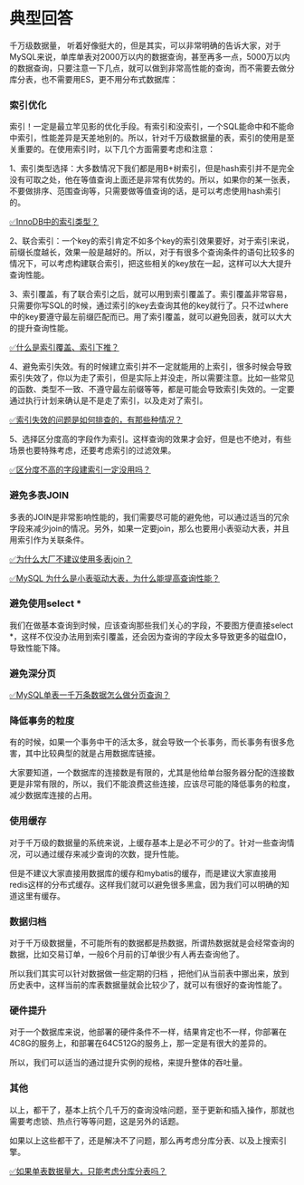 # 典型回答


千万级数据量， 听着好像挺大的，但是其实，可以非常明确的告诉大家，对于MySQL来说，单库单表对2000万以内的数据查询，甚至再多一点，5000万以内的数据查询，只要注意一下几点，就可以做到非常高性能的查询，而不需要去做分库分表，也不需要用ES，更不用分布式数据库：



### 索引优化


索引！一定是最立竿见影的优化手段。有索引和没索引，一个SQL能命中和不能命中索引，性能差异是天差地别的。所以，针对千万级数据量的表，索引的使用是至关重要的。在使用索引时，以下几个方面需要考虑和注意：



1、索引类型选择：大多数情况下我们都是用B+树索引，但是hash索引并不是完全没有可取之处，他在等值查询上面还是非常有优势的。所以，如果你的某一张表，不要做排序、范围查询等，只需要做等值查询的话，是可以考虑使用hash索引的。



[✅InnoDB中的索引类型？](https://www.yuque.com/hollis666/qyhor6/hogrm3)



2、联合索引：一个key的索引肯定不如多个key的索引效果要好，对于索引来说，前缀长度越长，效果一般是越好的。所以，对于有很多个查询条件的语句比较多的情况下，可以考虑构建联合索引，把这些相关的key放在一起，这样可以大大提升查询性能。



3、索引覆盖，有了联合索引之后，就可以用到索引覆盖了。索引覆盖非常容易，只需要你写SQL的时候，通过索引的key去查询其他的key就行了。只不过where中的key要遵守最左前缀匹配而已。用了索引覆盖，就可以避免回表，就可以大大的提升查询性能。



[✅什么是索引覆盖、索引下推？](https://www.yuque.com/hollis666/qyhor6/gpg6mivy21wg0r55)



4、避免索引失效。有的时候建立索引并不一定就能用的上索引，很多时候会导致索引失效了，你以为走了索引，但是实际上并没走，所以需要注意。比如一些常见的函数、类型不一致、不遵守最左前缀等等，都是可能会导致索引失效的。一定要通过执行计划来确认是不是走了索引，以及走对了索引。



[✅索引失效的问题是如何排查的，有那些种情况？](https://www.yuque.com/hollis666/qyhor6/sgkrtodriyoliden)



5、选择区分度高的字段作为索引。这样查询的效果才会好，但是也不绝对，有些场景也要特殊考虑，还要考虑索引的过滤效果。



[✅区分度不高的字段建索引一定没用吗？](https://www.yuque.com/hollis666/qyhor6/nr83t255g22gu3v7)



### 避免多表JOIN


多表的JOIN是非常影响性能的，我们需要尽可能的避免他，可以通过适当的冗余字段来减少join的情况。另外，如果一定要join，那么也要用小表驱动大表，并且用索引作为关联条件。



[✅为什么大厂不建议使用多表join？](https://www.yuque.com/hollis666/qyhor6/qt4krg)



[✅MySQL 为什么是小表驱动大表，为什么能提高查询性能？](https://www.yuque.com/hollis666/qyhor6/lxb1s5pqizgaib0k)





### 避免使用select *


我们在做基本查询到时候，应该查询那些我们关心的字段，不要图方便直接select *，这样不仅没办法用到索引覆盖，还会因为查询的字段太多导致更多的磁盘IO，导致性能下降。





### 避免深分页


[✅MySQL单表一千万条数据怎么做分页查询？](https://www.yuque.com/hollis666/qyhor6/pc2zgwoy5a6ywov2)





### 降低事务的粒度


有的时候，如果一个事务中干的活太多，就会导致一个长事务，而长事务有很多危害，其中比较典型的就是占用数据库链接。



大家要知道，一个数据库的连接数是有限的，尤其是他给单台服务器分配的连接数更是非常有限的，所以，我们不能浪费这些连接，应该尽可能的降低事务的粒度，减少数据库连接的占用。



### 使用缓存


对于千万级的数据量的系统来说，上缓存基本上是必不可少的了。针对一些查询情况，可以通过缓存来减少查询的次数，提升性能。



但是不建议大家直接用数据库的缓存和mybatis的缓存，而是建议大家直接用redis这样的分布式缓存。这样我们就可以避免很多黑盒，因为我们可以明确的知道这里有缓存。



### 数据归档


对于千万级数据量，不可能所有的数据都是热数据，所谓热数据就是会经常查询的数据，比如交易订单，一般6个月前的订单很少有人再去查询他了。



所以我们其实可以针对数据做一些定期的归档 ，把他们从当前表中挪出来，放到历史表中，这样当前的库表数据量就会比较少了，就可以有很好的查询性能了。





### 硬件提升


对于一个数据库来说，他部署的硬件条件不一样，结果肯定也不一样，你部署在4C8G的服务上，和部署在64C512G的服务上，那一定是有很大的差异的。



所以，我们可以适当的通过提升实例的规格，来提升整体的吞吐量。





### 其他


以上，都干了，基本上抗个几千万的查询没啥问题，至于更新和插入操作，那就也需要考虑锁、热点行等等问题，这是另外的话题。



如果以上这些都干了，还是解决不了问题，那么再考虑分库分表、以及上搜索引擎。



[✅如果单表数据量大，只能考虑分库分表吗？](https://www.yuque.com/hollis666/qyhor6/dk6tpttlf2aex9ap)

